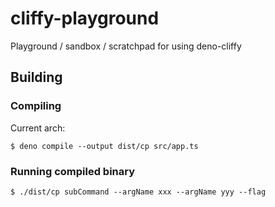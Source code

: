 # cliffy-playground
Playground / sandbox / scratchpad for using deno-cliffy

## Building

### Compiling

Current arch:
```
$ deno compile --output dist/cp src/app.ts
```

### Running compiled binary

```
$ ./dist/cp subCommand --argName xxx --argName yyy --flag 
```
